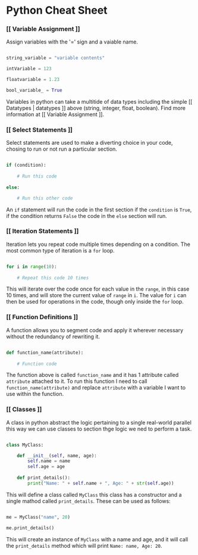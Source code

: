 # Python Cheat Sheet

### [[ Variable Assignment ]]

Assign variables with the '=' sign and a vaiable name.

```python

string_variable = "variable contents"

intVariable = 123

floatvariable = 1.23

bool_variable_ = True

```

Variables in python can take a multitide of data types including the simple [[ Datatypes | datatypes ]] above (string, integer, float, boolean). Find more information at [[ Variable Assignment ]].


### [[ Select Statements ]]

Select statements are used to make a diverting choice in your code, chosing to run or not run a particular section.

```python

if (condition):
	
	# Run this code
	
else:

	# Run this other code

```

An `if` statement will run the code in the first section if the `condition` is `True`, if the condition returns `False` the code in the `else` section will run.


### [[ Iteration Statements ]]

Iteration lets you repeat code multiple times depending on a condition. The most common type of iteration is a `for` loop.

```python

for i in range(10):
	
	# Repeat this code 10 times

```

This will iterate over the code once for each value in the `range`, in this case 10 times, and will store the current value of `range` in `i`. The value for `i` can then be used for operations in the code, though only inside the `for` loop.


### [[ Function Definitions ]]

A function allows you to segment code and apply it wherever necessary without the redundancy of rewriting it.

```python

def function_name(attribute):
	
	# Function code

```

The function above is called `function_name` and it has 1 attribute called `attribute` attached to it. To run this function I need to call `function_name(attribute)` and replace `attribute` with a variable I want to use within the function.


### [[ Classes ]]

A class in python abstract the logic pertaining to a single real-world parallel this way we can use classes to section thge logic we ned to perform a task.

```python

class MyClass:

	def __init__(self, name, age):
		self.name = name
		self.age = age
	
	def print_details():
		print("Name: " + self.name + ", Age: " + str(self.age))

```

This will define a class called `MyClass` this class has a constructor and a single mathod called `print_details`. These can be used as follows:

```python

me = MyClass("name", 20)

me.print_details()

```

This will create an instance of `MyClass` with a name and age, and it will call the `print_details` method which will print `Name: name, Age: 20`.